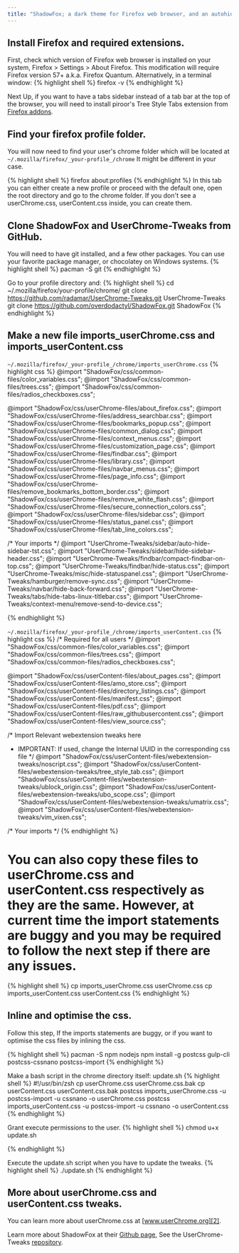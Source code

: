 ```yaml
---
title: "ShadowFox; a dark theme for Firefox web browser, and an autohiding sidebar"
---
```


## Install Firefox and required extensions.
First, check which version of Firefox web browser is installed on your system, Firefox > Settings > About Firefox. This modification will require Firefox version 57+ a.k.a. Firefox Quantum.
Alternatively, in a terminal window: 
{% highlight shell %}
firefox -v
{% endhighlight %}

Next Up, if you want to have a tabs sidebar instead of a tab bar at the top of the browser, you will need to install piroor's Tree Style Tabs extension from [Firefox addons][1].

## Find your firefox profile folder.

You will now need to find your user's chrome folder which will be located at 
`~/.mozilla/firefox/_your-profile_/chrome`
It might be different in your case.

{% highlight shell %}
firefox about:profiles
{% endhighlight %}
In this tab you can either create a new profile or proceed with the default one, open the root directory and go to the chrome folder. If you don't see a userChrome.css, userContent.css inside, you can create them.

## Clone ShadowFox and UserChrome-Tweaks from GitHub.
You will need to have git installed, and a few other packages. You can use your favorite package manager, or chocolatey on Windows systems.
{% highlight shell %}
pacman -S git
{% endhighlight %}

Go to your profile directory and:
{% highlight shell %}
cd ~/.mozilla/firefox/your-profile/chrome/
git clone https://github.com/radamar/UserChrome-Tweaks.git UserChrome-Tweaks
git clone https://github.com/overdodactyl/ShadowFox.git ShadowFox
{% endhighlight %}

## Make a new file imports_userChrome.css and imports_userContent.css
`~/.mozilla/firefox/_your-profile_/chrome/imports_userChrome.css`
{% highlight css %}
@import "ShadowFox/css/common-files/color_variables.css";
@import "ShadowFox/css/common-files/trees.css";
@import "ShadowFox/css/common-files/radios_checkboxes.css";

@import "ShadowFox/css/userChrome-files/about_firefox.css";
@import "ShadowFox/css/userChrome-files/address_searchbar.css";
@import "ShadowFox/css/userChrome-files/bookmarks_popup.css";
@import "ShadowFox/css/userChrome-files/common_dialog.css";
@import "ShadowFox/css/userChrome-files/context_menus.css";
@import "ShadowFox/css/userChrome-files/customization_page.css";
@import "ShadowFox/css/userChrome-files/findbar.css";
@import "ShadowFox/css/userChrome-files/library.css";
@import "ShadowFox/css/userChrome-files/navbar_menus.css";
@import "ShadowFox/css/userChrome-files/page_info.css";
@import "ShadowFox/css/userChrome-files/remove_bookmarks_bottom_border.css";
@import "ShadowFox/css/userChrome-files/remove_white_flash.css";
@import "ShadowFox/css/userChrome-files/secure_connection_colors.css";
@import "ShadowFox/css/userChrome-files/sidebar.css";
@import "ShadowFox/css/userChrome-files/status_panel.css";
@import "ShadowFox/css/userChrome-files/tab_line_colors.css";

/* Your imports */
@import "UserChrome-Tweaks/sidebar/auto-hide-sidebar-tst.css";
@import "UserChrome-Tweaks/sidebar/hide-sidebar-header.css";
@import "UserChrome-Tweaks/findbar/compact-findbar-on-top.css";
@import "UserChrome-Tweaks/findbar/hide-status.css";
@import "UserChrome-Tweaks/misc/hide-statuspanel.css";
@import "UserChrome-Tweaks/hamburger/remove-sync.css";
@import "UserChrome-Tweaks/navbar/hide-back-forward.css";
@import "UserChrome-Tweaks/tabs/hide-tabs-linux-titlebar.css";
@import "UserChrome-Tweaks/context-menu/remove-send-to-device.css";

{% endhighlight %}

`~/.mozilla/firefox/_your-profile_/chrome/imports_userContent.css`
{% highlight css %}
/* Required for all users */
@import "ShadowFox/css/common-files/color_variables.css";
@import "ShadowFox/css/common-files/trees.css";
@import "ShadowFox/css/common-files/radios_checkboxes.css";

@import "ShadowFox/css/userContent-files/about_pages.css";
@import "ShadowFox/css/userContent-files/amo_store.css";
@import "ShadowFox/css/userContent-files/directory_listings.css";
@import "ShadowFox/css/userContent-files/manifest.css";
@import "ShadowFox/css/userContent-files/pdf.css";
@import "ShadowFox/css/userContent-files/raw_githubusercontent.css";
@import "ShadowFox/css/userContent-files/view_source.css";


/* Import Relevant webextension tweaks here
 * IMPORTANT: If used, change the Internal UUID in the corresponding css file */
@import "ShadowFox/css/userContent-files/webextension-tweaks/noscript.css";
@import "ShadowFox/css/userContent-files/webextension-tweaks/tree_style_tab.css";
@import "ShadowFox/css/userContent-files/webextension-tweaks/ublock_origin.css";
@import "ShadowFox/css/userContent-files/webextension-tweaks/ubo_scope.css";
@import "ShadowFox/css/userContent-files/webextension-tweaks/umatrix.css";
@import "ShadowFox/css/userContent-files/webextension-tweaks/vim_vixen.css";

/* Your imports */
{% endhighlight %}

# You can also copy these files to userChrome.css and userContent.css respectively as they are the same. However, at current time the import statements are buggy and you may be required to follow the next step if there are any issues.

{% highlight shell %}
cp imports_userChrome.css userChrome.css
cp imports_userContent.css userContent.css
{% endhighlight %}

## Inline and optimise the css.
Follow this step, If the imports statements are buggy, or if you want to optimise the css files by inlining the css.

{% highlight shell %}
pacman -S npm nodejs 
npm install -g postcss gulp-cli postcss-cssnano postcss-import
{% endhighlight %}

Make a bash script in the chrome directory itself:
update.sh
{% highlight shell %}
#!/usr/bin/zsh
cp userChrome.css userChrome.css.bak
cp userContent.css userContent.css.bak
postcss imports_userChrome.css -u postcss-import -u cssnano -o userChrome.css
postcss imports_userContent.css -u postcss-import -u cssnano -o userContent.css
{% endhighlight %}

Grant execute permissions to the user.
{% highlight shell %}
chmod u+x update.sh

{% endhighlight %}

Execute the update.sh script when you have to update the tweaks.
{% highlight shell %}
./update.sh
{% endhighlight %}
## More about userChrome.css and userContent.css tweaks.
You can learn more about userChrome.css at [www.userChrome.org][2].

Learn more about ShadowFox at their [Github page][4], See the UserChrome-Tweaks [repository][3].

[1]: https://addons.mozilla.org/en-US/firefox/addon/tree-style-tab/

[2]: https://www.userchrome.org/

[3]: https://github.com/Timvde/UserChrome-Tweaks.git

[4]: https://github.com/overdodactyl/ShadowFox.git

[5]: https://github.com/radamar/UserChrome-Tweaks.git
